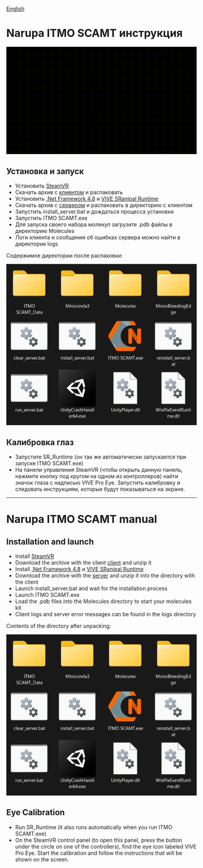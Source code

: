 [English](#narupa-itmo-scamt-manual)

# Narupa ITMO SCAMT инструкция

![ITMO-SCAMT](ITMO-SCAMT.gif)

## Установка и запуск
- Установить [SteamVR](https://store.steampowered.com/app/250820/SteamVR)
- Скачать архив с [клиентом](https://github.com/gosvoh/ITMO-SCAMT-Ilya/releases/latest) и распаковать
- Установить [.Net Framework 4.8](https://go.microsoft.com/fwlink/?linkid=2088631) и [VIVE SRanipal Runtime](https://dl.vive.com/SRSDK/runtime/VIVE_SRanipalInstaller.msi)
- Скачать архив с [сервером](https://github.com/gosvoh/ITMO-SCAMT-Ilya/releases/tag/Server) и распаковать в директорию с клиентом
- Запустить install_server.bat и дождаться процесса установки
- Запустить ITMO SCAMT.exe
- Для запуска своего набора молекул загрузите .pdb файлы в директорию Molecules
- Логи клиента и сообщения об ошибках сервера можно найти в директории logs

Содержимое директории после распаковки:

![Сожержимое директории после распаковки](Directory.png)

## Калибровка глаз
- Запустите SR_Runtime (он так же автоматически запускается при запуске ITMO SCAMT.exe)
- На панели управления SteamVR (чтобы открыть данную панель, нажмите кнопку под кругом на одном из контроллеров) найти значок глаза с надписью VIVE Pro Eye. Запустить калибровку и следовать инструкциям, которые будут показываться на экране.

---

# Narupa ITMO SCAMT manual

## Installation and launch
- Install [SteamVR](https://store.steampowered.com/app/250820/SteamVR)
- Download the archive with the client [client](https://github.com/gosvoh/ITMO-SCAMT-Ilya/releases/latest) and unzip it
- Install [.Net Framework 4.8](https://go.microsoft.com/fwlink/?linkid=2088631) и [VIVE SRanipal Runtime](https://dl.vive.com/SRSDK/runtime/VIVE_SRanipalInstaller.msi)
- Download the archive with the [server](https://github.com/gosvoh/ITMO-SCAMT-Ilya/releases/tag/Server) and unzip it into the directory with the client
- Launch install_server.bat and wait for the installation process
- Launch ITMO SCAMT.exe
- Load the .pdb files into the Molecules directory to start your molecules kit
- Client logs and server error messages can be found in the logs directory

Contents of the directory after unpacking:

![Contents of the directory after unpacking](Directory.png)

## Eye Calibration
- Run SR_Runtime (it also runs automatically when you run ITMO SCAMT.exe)
- On the SteamVR control panel (to open this panel, press the button under the circle on one of the controllers), find the eye icon labeled VIVE Pro Eye. Start the calibration and follow the instructions that will be shown on the screen.
